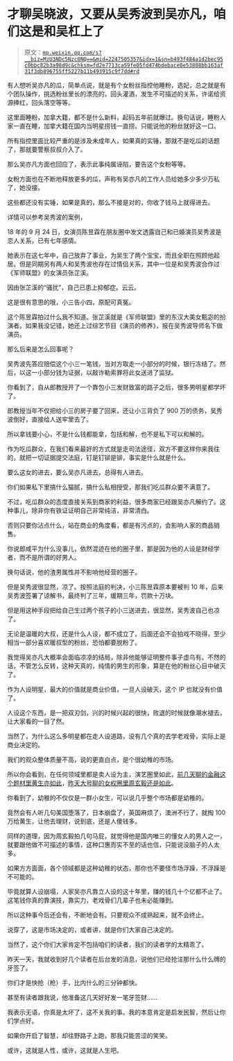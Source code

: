 # 才聊吴晓波，又要从吴秀波到吴亦凡，咱们这是和吴杠上了

> 原文：[`mp.weixin.qq.com/s?__biz=MzU3NDc5Nzc0NQ==&mid=2247505357&idx=1&sn=b493f484a1d2bec95c0bbc82b3a98d9c&chksm=fd2e7713ca59fe05fd474bdebace0e53808bb163af31f3db896755ff5227b11b493915c9f7dd#rd`](http://mp.weixin.qq.com/s?__biz=MzU3NDc5Nzc0NQ==&mid=2247505357&idx=1&sn=b493f484a1d2bec95c0bbc82b3a98d9c&chksm=fd2e7713ca59fe05fd474bdebace0e53808bb163af31f3db896755ff5227b11b493915c9f7dd#rd)

有人想听吴亦凡的瓜，简单点说，就是有个女粉丝指控他睡粉，选妃，总之就是有个团队操作，挑选粉丝里长的漂亮的，回头灌酒，发生不可描述的关系，许诺给资源捧红，回头落空等等。 

这里面睡粉，加拿大籍，都不是什么新料，起码五年前就爆过。换句话说，睡粉人家一直在睡，加拿大籍在国内当明星捞钱一直捞。只能说他的粉丝就好这一口。

所有指控里面比较严重的是涉及未成年人，如果真的实锤，那就不是吃瓜的话题了，那就要警察叔叔介入了。

那么吴亦凡方面也回应了，表示此事纯属诬陷，要告这个女粉等等。

女粉方面也在不断地释放更多的瓜，声称有吴亦凡的工作人员给她多少多少万私了，她没接。

这些都还没有实锤，如果是真的，那么不接是对的，你收了钱马上就得进去。

详情可以参考吴秀波的案例，

18 年的 9 月 24 日，女演员陈昱霖在朋友圈中发文透露自己和已婚演员吴秀波是恋人关系，已有七年感情。

她表示在这七年中，自己放弃了事业，为吴生了两个宝宝，而且全职在照顾他起居。但是同期另有两人和吴秀波也存在过情侣关系，其中一位是和吴秀波合作过《军师联盟》的女演员张芷溪。

因由张芷溪的“骚扰”，自己已患上抑郁症。云云。

这是很有意思的哦，小三告小四，原配可真冤。

这个陈昱霖拍过什么我不知道。张芷溪就是《军师联盟》里的东汉大美女甄宓的扮演者。如果我没记错，她还上过综艺节目《演员的修养》，报在吴秀波导师名下做演员。

那么后来是怎么回事呢？ 

吴秀波先答应赔偿这个小三一笔钱，当对方取走一小部分的时候，银行冻结了。然后，以这一小部分钱为证据，以敲诈勒索罪将此女送进了监狱。

你看到了，自从郎教授开了一个靠包小三发财致富的路子之后，很多男明星都学坏了。 

郎教授当年不仅把给小三的房子要了回来，还让小三背负了 900 万的债务，吴秀波倒好，直接给人送牢里去了。 

所以拿钱要小心，不是什么钱都能拿，包括和解，也不是私下可以和解的。 

作为吃瓜群众，在我们看来最好的方式就是走司法途径，双方不要这样你来我往的，就把一切证据提交法庭，钉是钉铆是铆，事实是什么就是什么。

要么这女的进去，要么吴亦凡进去，总得有人进去。

你们如果私下里搞什么猫腻，搞什么私相授受，那我们吃瓜群众要不满意了。 

不过，吃瓜群众的态度直接关系到商家的利益，很多商家已经跟吴亦凡解约了。这种事儿，除非你有铁证证明自己非常纯洁，非常清白。 

否则只要你沾点什么，站在商业的角度看，都是有污点的，会影响人家的商品销售。

你说郎咸平为什么没事儿，依然混迹在他的圈子里，那是因为他的人设是财经学者，而不是所谓的好男人。 

换句话说，他的渣男属性并不影响他经营的圈子。 

但是吴秀波很显然，凉了。按照法庭的判决，小三陈昱霖原本要被判 10 年，后来吴秀波签署了谅解书，最终判了三年，缓期三年，罚款十万块。

但是用这种手段把给自己生过两个孩子的小三送进去，很显然，吴秀波自己也凉了。 

无论是温暖的大叔，还是什么人设，都不成立了。后面还会不会拍戏不晓得，至少相当一部分喜欢暖叔型的粉丝，恐怕都要脱粉了。 

我觉得吴亦凡大概率会面临凉凉的结局，除非他能够证明整件事子虚乌有。不然的话，不管怎么反转，这种天真的，纯情的男生的形象，算是在他的粉丝心目中破灭了。 

作为人设明星，最大的价值就是商业价值，一旦人设破灭，这个 IP 也就没有价值了。 

人设这个东西，是一把双刃剑，兴的时候兴起的很快，败退的时候就像潮水褪去，让大家看的一目了然。 

当然了，为什么这么多明星都在走人设道路，没有几个真的去学老戏骨，实际上是商业决定的。 

我们的观众整体质量不高，说的更直白点，是个很幼稚的市场。 

所以你会看到，在任何领域里都是卖人设为主，演艺圈里如此，[前几天聊的金融这个题材里黄生亦如此](http://mp.weixin.qq.com/s?__biz=MzU3NDc5Nzc0NQ==&mid=2247505345&idx=1&sn=d344e2c3c0174611de642c45453f4667&chksm=fd2e771fca59fe09bbc70ab87c058bbeff916aa95429187cb14251d442c05ab0c33379d4756d&scene=21#wechat_redirect)，[昨天大号聊的女权圈里周玄毅还是如此](https://mp.weixin.qq.com/s?__biz=MzU0MjYwNDU2Mw==&mid=2247500028&idx=1&sn=e3d81766eb5892e641114554d1116a37&chksm=fb1aac80cc6d259698445fb39e84cba5da033aa4ebc45591d6ebcb0b3ef05dad206d2f9e0454&token=2082670114&lang=zh_CN&scene=21#wechat_redirect)。 

你看到了，幼稚的不仅仅是一群小女生，可以说几乎整个市场都是幼稚的。

竟然会有人听几句美国堕落了，日本崩盘了，英国麻烦了，澳洲不行了，就掏 100 万给黄生，让他去理财，说到底，还是人傻钱多。

同样的道理，因为周玄毅拍几句马屁，就觉得他是国内唯三的懂女人的男人之一，就要跟他做不可描述的事情，这种口惠而实不至的话也信，只能说没脑子的人太多。 

如果方方面面，各个领域都是这种幼稚的状态，那你也不要怪市场浮躁，不浮躁是不可能的。

毕竟就算人设崩塌，人家吴亦凡靠立人设的这十年里，赚的钱几十个亿都不止了。这笔钱你真的靠演技，靠实力，老戏骨们几辈子也未必能赚到。

所以这种事今后还会有，不断地会有。只要观众不成熟起来，就不会终止。

说穿了，这是市场决定的，或者讲，就是你们大家自己决定的。

当然了，这个你们大家肯定不包括咱们的读者，我们的读者学的太精乖了。

昨天一天，我就收到好几个读者在后台发的消息，说他们已经抢注那什么什么牌的牙签了。

你们才是快抢（枪）手，比内什么的三分钟都快。

甚至有读者跟我说，他准备这几天好好发一笔牙签财...... 

我表示无语，你真是太坏了，这不关我的事。我的本意肯定是启发民智，然后让你们学点好。

如果你开启了智慧，却往野路子上跑，那我只能苦涩的笑笑。

或许，这就是人性，或许，这就是人生吧。